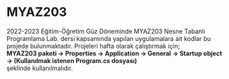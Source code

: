 ﻿# MYAZ203
<p>2022-2023 Eğitim-Öğretim Güz Döneminde MYAZ203 Nesne Tabanlı Programlama Lab. dersi kapsamında yapılan uygulamalara ait kodlar bu projede bulunmaktadır. Projeleri hafta olarak çalıştırmak için;</br>
<b>MYAZ203 paketi -> Properties -> Application -> General -> Startup object -> (Kullanılmak istenen Program.cs dosyası)</b></br>
şeklinde kullanılmalıdır.</p>
